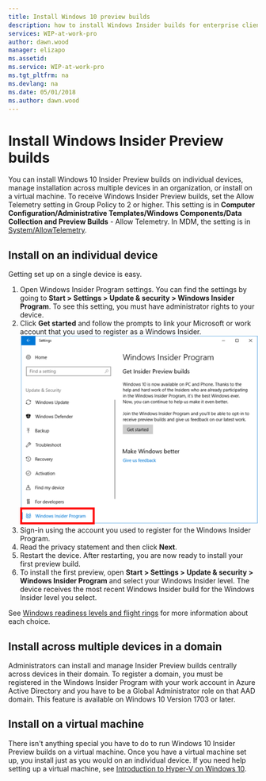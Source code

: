 ```yaml
---
title: Install Windows 10 preview builds
description: how to install Windows Insider builds for enterprise client devices
services: WIP-at-work-pro
author: dawn.wood
manager: elizapo
ms.assetid: 
ms.service: WIP-at-work-pro
ms.tgt_pltfrm: na
ms.devlang: na
ms.date: 05/01/2018
ms.author: dawn.wood
---
```




# Install Windows Insider Preview builds
You can install Windows 10 Insider Preview builds on individual devices, manage installation across multiple devices in an organization, or install on a virtual machine. To receive Windows Insider Preview builds, set the Allow Telemetry setting in Group Policy to 2 or higher. This setting is in <b>Computer Configuration/Administrative Templates/Windows Components/Data Collection and Preview Builds</b> - Allow Telemetry. In MDM, the setting is in [System/AllowTelemetry](https://docs.microsoft.com/en-us/windows/client-management/mdm/policy-csp-system#system-allowtelemetry). 

## Install on an individual device
Getting set up on a single device is easy. 
1. Open Windows Insider Program settings. You can find the settings by going to <b>Start > Settings > Update & security > Windows Insider Program</b>. To see this setting, you must have administrator rights to your device.
2. Click <b>Get started</b> and follow the prompts to link your Microsoft or work account that you used to register as a Windows Insider. 
![alt text](images/wip4biz_prompts.png "Get started button for installing WIP builds")
3. Sign-in using the account you used to register for the Windows Insider Program.
4. Read the privacy statement and then click <b>Next</b>.
5. Restart the device. After restarting, you are now ready to install your first preview build.
6. To install the first preview, open <b>Start > Settings > Update & security > Windows Insider Program</b> and select your Windows Insider level. The device receives the most recent Windows Insider build for the Windows Insider level you select. 

See [Windows readiness levels and flight rings](wip-4-biz-flight-levels-and-rings.md) for more information about each choice. 

## Install across multiple devices in a domain 
Administrators can install and manage Insider Preview builds centrally across devices in their domain. To register a domain, you must be registered in the Windows Insider Program with your work account in Azure Active Directory and you have to be a Global Administrator role on that AAD domain. This feature is available on Windows 10 Version 1703 or later. 

## Install on a virtual machine
There isn't anything special you have to do to run Windows 10 Insider Preview builds on a virtual machine. Once you have a virtual machine set up, you install just as you would on an individual device. If you need help setting up a virtual machine, see [Introduction to Hyper-V on Windows 10](https://docs.microsoft.com/virtualization/hyper-v-on-windows/about/).